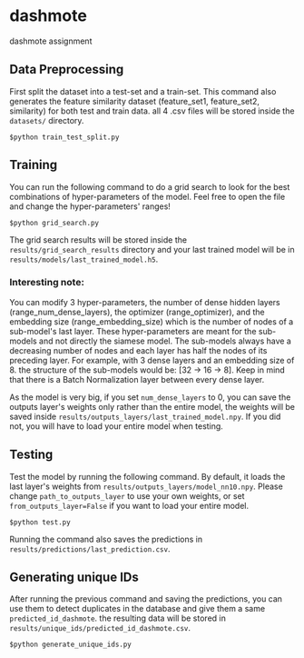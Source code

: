 # dashmote
dashmote assignment

## Data Preprocessing
First split the dataset into a test-set and a train-set. This command also generates the feature similarity dataset (feature_set1, feature_set2, similarity) for both test and train data. all 4 .csv files will be stored inside the ```datasets/``` directory.
```
$python train_test_split.py
```

## Training
You can run the following command to do a grid search to look for the best combinations of hyper-parameters of the model. Feel free to open the file and change the hyper-parameters' ranges!
```
$python grid_search.py
```
The grid search results will be stored inside the ```results/grid_search_results``` directory and your last trained model will be in ```results/models/last_trained_model.h5```. 

### Interesting note:
You can modify 3 hyper-parameters, the number of dense hidden layers (range_num_dense_layers), the optimizer (range_optimizer), and the embedding size (range_embedding_size) which is the number of nodes of a sub-model's last layer. These hyper-parameters are meant for the sub-models and not directly the siamese model. The sub-models always have a decreasing number of nodes and each layer has half the nodes of its preceding layer. For example, with 3 dense layers and an embedding size of 8. the structure of the sub-models would be: [32 -> 16 -> 8]. Keep in mind that there is a Batch Normalization layer between every dense layer.

As the model is very big, if you set ```num_dense_layers``` to 0, you can save the outputs layer's weights only rather than the entire model, the weights will be saved inside ```results/outputs_layers/last_trained_model.npy```. If you did not, you will have to load your entire model when testing.

## Testing
Test the model by running the following command. By default, it loads the last layer's weights from ```results/outputs_layers/model_nn10.npy```. Please change ```path_to_outputs_layer``` to use your own weights, or set  ```from_outputs_layer=False``` if you want to load your entire model.
```
$python test.py
```
Running the command also saves the predictions in ```results/predictions/last_prediction.csv```.

## Generating unique IDs
After running the previous command and saving the predictions, you can use them to detect duplicates in the database and give them a same ```predicted_id_dashmote```. the resulting data will be stored in ```results/unique_ids/predicted_id_dashmote.csv```.
```
$python generate_unique_ids.py
```